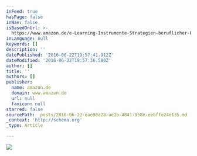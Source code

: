 ```yaml
---
inFeed: true
hasPage: false
inNav: false
isBasedOnUrl: >-
  https://www.amazon.de/e-Learning-Instrumente-Strategien-beruflicher-Fertigkeiten/dp/3639459423/ref=sr_1_1/280-8326652-2644961?s=books&ie=UTF8&qid=1466625323&sr=1-1
inLanguage: null
keywords: []
description: ''
datePublished: '2016-06-22T19:57:41.912Z'
dateModified: '2016-06-22T19:57:36.580Z'
author: []
title: ''
authors: []
publisher:
  name: amazon.de
  domain: www.amazon.de
  url: null
  favicon: null
starred: false
sourcePath: _posts/2016-06-22-eae98a28-ae1b-4841-958e-eebffe24e135.md
_context: 'http://schema.org'
_type: Article

---
```

![](https://images-na.ssl-images-amazon.com/images/I/41K-CBoiDjL._SX339_BO1,204,203,200_.jpg)